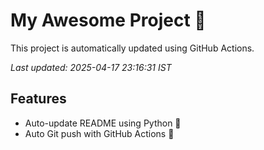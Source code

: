 # My Awesome Project 🚀

This project is automatically updated using GitHub Actions.

_Last updated: 2025-04-17 23:16:31 IST_

## Features
- Auto-update README using Python 🐍
- Auto Git push with GitHub Actions 🤖
